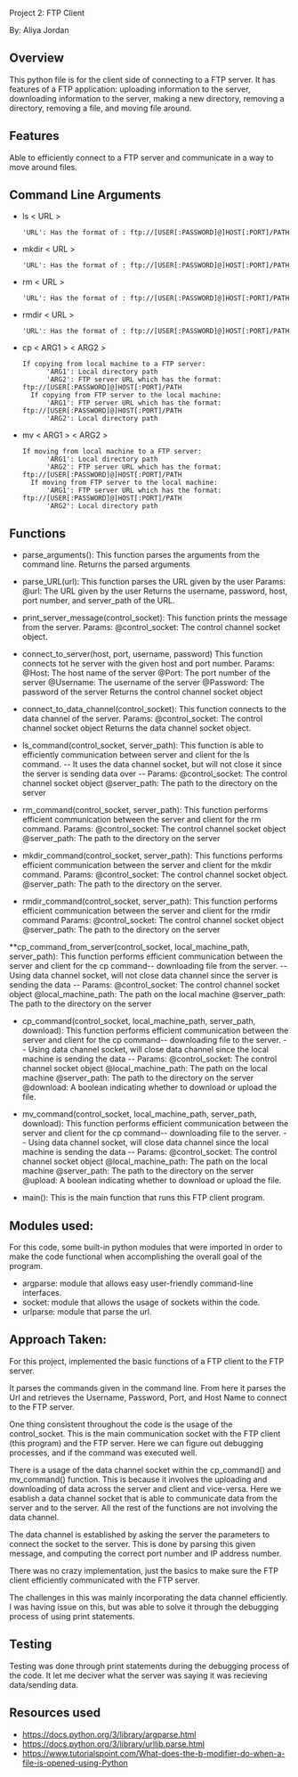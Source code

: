 Project 2: FTP Client

By: Aliya Jordan

## Overview 
This python file is for the client side of connecting to a FTP server.
It has features of a FTP application: uploading information to the server, downloading information to the server, making a new directory, removing a directory, removing a file, and moving file around.

## Features
Able to efficiently connect to a FTP server and communicate in a way to move around files. 

## Command Line Arguments
- ls $<$ URL $>$

      'URL': Has the format of : ftp://[USER[:PASSWORD]@]HOST[:PORT]/PATH
- mkdir $<$ URL $>$

      'URL': Has the format of : ftp://[USER[:PASSWORD]@]HOST[:PORT]/PATH         
- rm $<$ URL $>$

      'URL': Has the format of : ftp://[USER[:PASSWORD]@]HOST[:PORT]/PATH
- rmdir $<$ URL $>$

      'URL': Has the format of : ftp://[USER[:PASSWORD]@]HOST[:PORT]/PATH
- cp $<$ ARG1 $>$ $<$ ARG2 $>$

      If copying from local machine to a FTP server:
            'ARG1': Local directory path
            'ARG2': FTP server URL which has the format: ftp://[USER[:PASSWORD]@]HOST[:PORT]/PATH
        If copying from FTP server to the local machine:
            'ARG1': FTP server URL which has the format: ftp://[USER[:PASSWORD]@]HOST[:PORT]/PATH
            'ARG2': Local directory path
- mv $<$ ARG1 $>$ $<$ ARG2 $>$

      If moving from local machine to a FTP server:
            'ARG1': Local directory path
            'ARG2': FTP server URL which has the format: ftp://[USER[:PASSWORD]@]HOST[:PORT]/PATH
        If moving from FTP server to the local machine:
            'ARG1': FTP server URL which has the format: ftp://[USER[:PASSWORD]@]HOST[:PORT]/PATH
            'ARG2': Local directory path

## Functions
- parse_arguments():
    This function parses the arguments from the command line.
    Returns the parsed arguments

- parse_URL(url):
    This function parses the URL given by the user
    Params:
        @url: The URL given by the user
    Returns the username, password, host, port number, and server_path of the URL.

- print_server_message(control_socket):
    This function prints the message from the server. 
    Params:
        @control_socket: The control channel socket object. 

- connect_to_server(host, port, username, password)
    This function connects tot he server with the given host and port number. 
    Params:
        @Host: The host name of the server
        @Port: The port number of the server
        @Username: The username of the server
        @Password: The password of the server
    Returns the control channel socket object

- connect_to_data_channel(control_socket):
    This function connects to the data channel of the server. 
    Params:
        @control_socket: The control channel socket object
    Returns the data channel socket object. 

- ls_command(control_socket, server_path):
    This function is able to efficiently communication between server and client for the ls command.
    -- It uses the data channel socket, but will not close it since the server is sending data over -- 
    Params:
        @control_socket: The control channel socket object
        @server_path: The path to the directory on the server

- rm_command(control_socket, server_path):
    This function performs efficient communication between the server and client for the rm command. 
    Params:
        @control_socket: The control channel socket object
        @server_path: The path to the directory on the server

- mkdir_command(control_socket, server_path):
    This functions performs efficient communication between the server and client for the mkdir command. 
    Params:
        @control_socket: The control channel socket object.
        @server_path: The path to the directory on the server. 

- rmdir_command(control_socket, server_path):
    This function performs efficient communication between the server and client for the rmdir command
    Params:
        @control_socket: The control channel socket object
        @server_path: The path to the directory on the server

**cp_command_from_server(control_socket, local_machine_path, server_path):
    This function performs efficient communication between the server and client for the cp command-- downloading file from the server.
    -- Using data channel socket, will not close data channel since the server is sending the data -- 
    Params:
        @control_socket: The control channel socket object
        @local_machine_path: The path on the local machine
        @server_path: The path to the directory on the server

- cp_command(control_socket, local_machine_path, server_path, download):
    This function performs efficient communication between the server and client for the cp command-- downloading file to the server.
    -- Using data channel socket, will close data channel since the local machine is sending the data -- 
    Params:
        @control_socket: The control channel socket object
        @local_machine_path: The path on the local machine
        @server_path: The path to the directory on the server
        @download: A boolean indicating whether to download or upload the file.

- mv_command(control_socket, local_machine_path, server_path, download):
    This function performs efficient communication between the server and client for the cp command-- downloading file to the server.
    -- Using data channel socket, will close data channel since the local machine is sending the data -- 
    Params:
        @control_socket: The control channel socket object
        @local_machine_path: The path on the local machine
        @server_path: The path to the directory on the server
        @upload: A boolean indicating whether to download or upload the file.

- main():
    This is the main function that runs this FTP client program.

## Modules used:
For this code, some built-in python modules that were imported in order to make the code functional when accomplishing the overall goal of the program. 
- argparse: module that allows easy user-friendly command-line interfaces.
- socket: module that allows the usage of sockets within the code.
- urlparse: module that parse the url.

## Approach Taken:
    
For this project, implemented the basic functions of a FTP client to the FTP server. 


It parses the commands given in the command line. From here it parses the Url and retrieves the Username, Password, Port, and Host Name to connect to the FTP server. 


One thing consistent throughout the code is the usage of the control_socket. This is the main communication socket with the FTP client (this program) and the FTP server. Here we can figure out debugging processes, and if the command was executed well.


There is a usage of the data channel socket within the cp_command() and mv_command() function. This is because it involves the uploading and downloading of data across the server and client and vice-versa. Here we esablish a data channel socket that is able to communicate data from the server and to the server. All the rest of the functions are not involving the data channel. 


The data channel is established by asking the server the parameters to connect the socket to the server. This is done by parsing this given message, and computing the correct port number and IP address number. 


There was no crazy implementation, just the basics to make sure the FTP client efficiently communicated with the FTP server.


The challenges in this was mainly incorporating the data channel efficiently. I was having issue on this, but was able to solve it through the debugging process of using print statements. 

## Testing
Testing was done through print statements during the debugging process of the code. It let me deciver what the server was saying it was recieving data/sending data.

## Resources used
- https://docs.python.org/3/library/argparse.html 
- https://docs.python.org/3/library/urllib.parse.html
- https://www.tutorialspoint.com/What-does-the-b-modifier-do-when-a-file-is-opened-using-Python 
